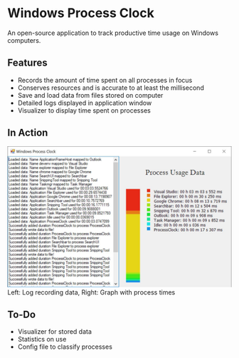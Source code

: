 # Windows Process Clock
An open-source application to track productive time usage on Windows computers.

## Features
 - Records the amount of time spent on all processes in focus
 - Conserves resources and is accurate to at least the millisecond
 - Save and load data from files stored on computer
 - Detailed logs displayed in application window
 - Visualizer to display time spent on processes

## In Action
![Image of Process Clock](application.JPG)
Left: Log recording data, Right: Graph with process times

## To-Do
 - Visualizer for stored data
 - Statistics on use
 - Config file to classify processes
